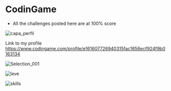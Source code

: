 # CodinGame

* All the challenges posted here are at 100% score

![capa_perfil](https://user-images.githubusercontent.com/74921179/191101606-5dc4f8c1-95f4-4b36-8d8a-8e6de66a9eae.png)

Link to my profile https://www.codingame.com/profile/e161607726940315fac1656ecf924f9b0163134

![Selection_001](https://user-images.githubusercontent.com/74921179/191148323-c61bee78-f924-4902-8525-eb522293b093.png)

![leve](https://user-images.githubusercontent.com/74921179/191101666-33148979-d71c-41a8-8a14-856551cf5b7c.png)


![skills](https://user-images.githubusercontent.com/74921179/191101696-1f9750d8-9c4e-42e1-955b-420e87f82119.png)
